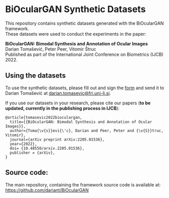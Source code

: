 # BiOcularGAN Synthetic Datasets

This repository contains synthetic datasets generated with the BiOcularGAN framework. <br> 
These datasets were used to conduct the experiments in the paper: <br>

**BiOcularGAN: Bimodal Synthesis and Annotation of Ocular Images**<br>
Darian Tomašević, Peter Peer, Vitomir Štruc<br>
Published as part of the International Joint Conference on Biometrics (IJCB) 2022. 

## Using the datasets
To use the synthetic datasets, please fill out and sign the [form](TODO) and send it to Darian Tomašević at darian.tomasevic@fri.uni-lj.si.

If you use our datasets in your research, please cite our papers (**to be updated, currently in the publishing process in IJCB**):

```
@article{tomasevic2022bioculargan,
  title={{BiOcularGAN: Bimodal Synthesis and Annotation of Ocular Images}},
  author={Toma{\v{s}}evi{\'c}, Darian and Peer, Peter and {\v{S}}truc, Vitomir},
  journal={arXiv preprint arXiv:2205.01536},
  year={2022},
  doi= {10.48550/arxiv.2205.01536},
  publisher = {arXiv},
}
```


## Source code:
The main repository, containing the framework source code is available at: https://github.com/dariant/BiOcularGAN




